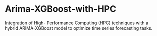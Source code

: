 # Arima-XGBoost-with-HPC
Integration of High- Performance Computing (HPC) techniques with a hybrid ARIMA-XGBoost model to optimize time series forecasting tasks.
